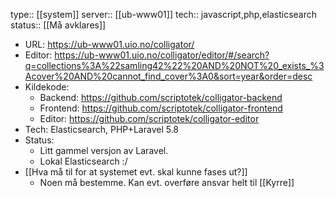 type:: [[system]]
server:: [[ub-www01]] 
tech:: javascript,php,elasticsearch
status:: [[Må avklares]]

- URL: https://ub-www01.uio.no/colligator/
- Editor: https://ub-www01.uio.no/colligator/editor/#/search?q=collections%3A%22samling42%22%20AND%20NOT%20_exists_%3Acover%20AND%20cannot_find_cover%3A0&sort=year&order=desc
- Kildekode:
	- Backend: https://github.com/scriptotek/colligator-backend
	- Frontend: https://github.com/scriptotek/colligator-frontend
	- Editor: https://github.com/scriptotek/colligator-editor
- Tech: Elasticsearch, PHP+Laravel 5.8
- Status:
	- Litt gammel versjon av Laravel.
	- Lokal Elasticsearch :/
- [[Hva må til for at systemet evt. skal kunne fases ut?]]
	- Noen må bestemme. Kan evt. overføre ansvar helt til [[Kyrre]]